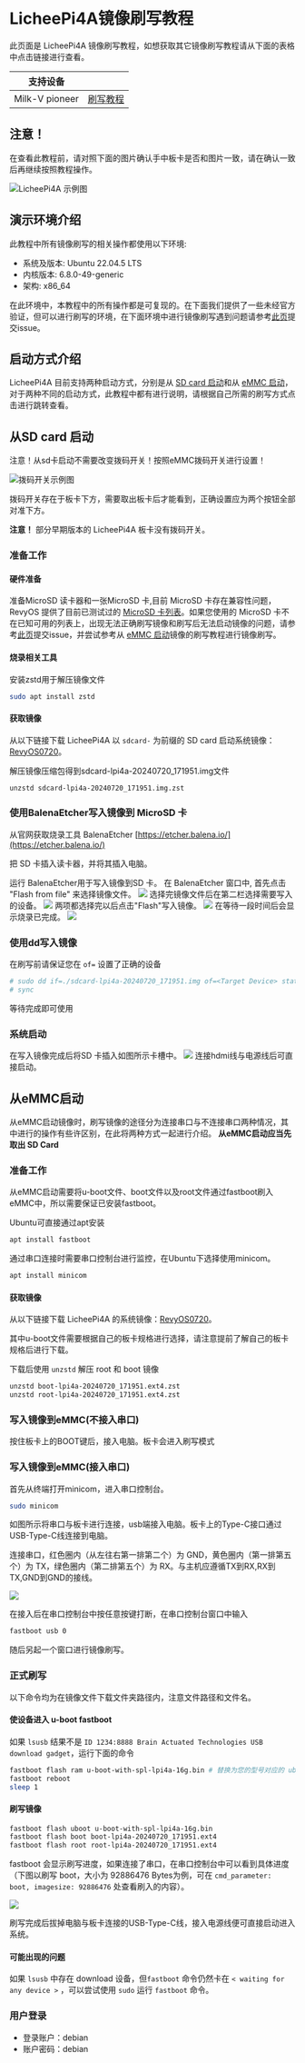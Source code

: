 # LicheePi4A镜像刷写教程

此页面是 LicheePi4A 镜像刷写教程，如想获取其它镜像刷写教程请从下面的表格中点击链接进行查看。

| 支持设备 |                |
| ------- | -------------- |
| Milk-V pioneer | [刷写教程](https://docs.revyos.dev/Installation/milkv-pioneer/) |

## 注意！

在查看此教程前，请对照下面的图片确认手中板卡是否和图片一致，请在确认一致后再继续按照教程操作。

![LicheePi4A 示例图](./image%20for%20flash/lpi4a.png)

## 演示环境介绍

此教程中所有镜像刷写的相关操作都使用以下环境:

- 系统及版本: Ubuntu 22.04.5 LTS
- 内核版本: 6.8.0-49-generic
- 架构: x86_64

在此环境中，本教程中的所有操作都是可复现的。在下面我们提供了一些未经官方验证，但可以进行刷写的环境，在下面环境中进行镜像刷写遇到问题请参考[此页](../issue.md)提交issue。

## 启动方式介绍

LicheePi4A 目前支持两种启动方式，分别是从 [SD card 启动](#从sd-card-启动)和从 [eMMC 启动](#从emmc启动)，对于两种不同的启动方式，此教程中都有进行说明，请根据自己所需的刷写方式点击进行跳转查看。

## 从SD card 启动

注意！从sd卡启动不需要改变拨码开关！按照eMMC拨码开关进行设置！

![拨码开关示例图]()

拨码开关存在于板卡下方，需要取出板卡后才能看到，正确设置应为两个按钮全部对准下方。

**注意！** 部分早期版本的 LicheePi4A 板卡没有拨码开关。

### 准备工作

#### 硬件准备

准备MicroSD 读卡器和一张MicroSD 卡,目前 MicroSD 卡存在兼容性问题，RevyOS 提供了目前已测试过的 [MicroSD 卡列表]()。如果您使用的 MicroSD 卡不在已知可用的列表上，出现无法正确刷写镜像和刷写后无法启动镜像的问题，请参考[此页](../issue.md)提交issue，并尝试参考从 [eMMC 启动](#从emmc启动)镜像的刷写教程进行镜像刷写。

#### 烧录相关工具

安装zstd用于解压镜像文件

```bash
sudo apt install zstd
```

#### 获取镜像

从以下链接下载 LicheePi4A 以 `sdcard-` 为前缀的 SD card 启动系统镜像：[RevyOS0720](https://mirror.iscas.ac.cn/revyos/extra/images/lpi4a/20240720/)。

解压镜像压缩包得到sdcard-lpi4a-20240720_171951.img文件

```bash
unzstd sdcard-lpi4a-20240720_171951.img.zst
```

### 使用BalenaEtcher写入镜像到 MicroSD 卡
从官网获取烧录工具 BalenaEtcher [https://etcher.balena.io/](https://etcher.balena.io/)


把 SD 卡插入读卡器，并将其插入电脑。

运行 BalenaEtcher用于写入镜像到SD 卡。
在 BalenaEtcher 窗口中, 首先点击 "Flash from file" 来选择镜像文件。
![](./image%20for%20flash/lpi4a1.png)
选择完镜像文件后在第二栏选择需要写入的设备。
![](./image%20for%20flash/lpi4a2.png)
两项都选择完以后点击"Flash"写入镜像。
![](./image%20for%20flash/lpi4a3.png)
在等待一段时间后会显示烧录已完成。
![](./image%20for%20flash/lpi4a4.png)

### 使用dd写入镜像

在刷写前请保证您在 `of=` 设置了正确的设备
```bash
# sudo dd if=./sdcard-lpi4a-20240720_171951.img of=<Target Device> status=progress
# sync
```
等待完成即可使用

### 系统启动

在写入镜像完成后将SD 卡插入如图所示卡槽中。
![](./image%20for%20flash/lpi4a5.png)
连接hdmi线与电源线后可直接启动。

## 从eMMC启动

从eMMC启动镜像时，刷写镜像的途径分为连接串口与不连接串口两种情况，其中进行的操作有些许区别，在此将两种方式一起进行介绍。
**从eMMC启动应当先取出 SD Card**

### 准备工作

从eMMC启动需要将u-boot文件、boot文件以及root文件通过fastboot刷入eMMC中，所以需要保证已安装fastboot。

Ubuntu可直接通过apt安装

```bash
apt install fastboot 
```

通过串口连接时需要串口控制台进行监控，在Ubuntu下选择使用minicom。

```bash
apt install minicom
```

#### 获取镜像

从以下链接下载 LicheePi4A 的系统镜像：[RevyOS0720](https://mirror.iscas.ac.cn/revyos/extra/images/lpi4a/20240720/)。

其中u-boot文件需要根据自己的板卡规格进行选择，请注意提前了解自己的板卡规格后进行下载。

下载后使用 `unzstd` 解压 root 和 boot 镜像

```bash
unzstd boot-lpi4a-20240720_171951.ext4.zst
unzstd root-lpi4a-20240720_171951.ext4.zst
```

### 写入镜像到eMMC(不接入串口)

按住板卡上的BOOT键后，接入电脑。板卡会进入刷写模式

### 写入镜像到eMMC(接入串口)

首先从终端打开minicom，进入串口控制台。

```bash
sudo minicom
```

如图所示将串口与板卡进行连接，usb端接入电脑。板卡上的Type-C接口通过USB-Type-C线连接到电脑。

连接串口，红色圈内（从左往右第一排第二个）为 GND，黄色圈内（第一排第五个）为 TX，绿色圈内（第二排第五个）为 RX。与主机应遵循TX到RX,RX到TX,GND到GND的接线。

![](./image%20for%20flash/lpi4a6.png)

在接入后在串口控制台中按任意按键打断，在串口控制台窗口中输入

```bash
fastboot usb 0
```

随后另起一个窗口进行镜像刷写。

### 正式刷写
以下命令均为在镜像文件下载文件夹路径内，注意文件路径和文件名。

#### 使设备进入 u-boot fastboot
如果 `lsusb` 结果不是 `ID 1234:8888 Brain Actuated Technologies USB download gadget`，运行下面的命令
```bash
fastboot flash ram u-boot-with-spl-lpi4a-16g.bin # 替换为您的型号对应的 uboot 镜像
fastboot reboot
sleep 1
```

#### 刷写镜像
```bash
fastboot flash uboot u-boot-with-spl-lpi4a-16g.bin
fastboot flash boot boot-lpi4a-20240720_171951.ext4
fastboot flash root root-lpi4a-20240720_171951.ext4
```
fastboot 会显示刷写进度，如果连接了串口，在串口控制台中可以看到具体进度（下图以刷写
boot，大小为 92886476 Bytes为例，可在 `cmd_parameter: boot, imagesize: 92886476` 处查看刷入的内容）。

![](./image%20for%20flash/lpi4a7.png)

刷写完成后拔掉电脑与板卡连接的USB-Type-C线，接入电源线便可直接启动进入系统。


#### 可能出现的问题
如果 `lsusb` 中存在 download 设备，但`fastboot` 命令仍然卡在 `< waiting for any device >` ，可以尝试使用 `sudo` 运行 `fastboot` 命令。


### 用户登录

- 登录账户：debian
- 账户密码：debian
